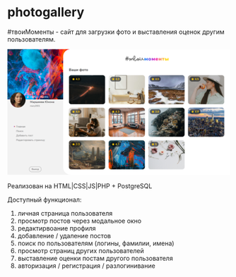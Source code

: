 # photogallery
#твоиМоменты - сайт для загрузки фото и выставления оценок другим пользователям.

![alt text](https://github.com/mitina-mv/photogallery/blob/main/photogallery.loc_main.png)

Реализован на HTML|CSS|JS|PHP + PostgreSQL

Доступный функционал:
1. личная страница пользователя
2. просмотр постов через модальное окно
3. редактирвоание профиля
4. добавление / удаление постов
5. поиск по пользователям (логины, фамилии, имена)
6. просмотр страниц других пользователей
7. выставление оценки постам другого пользователя
8. авторизация / регистрация / разлогинивание
